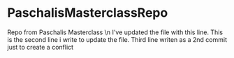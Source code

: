 # PaschalisMasterclassRepo
Repo from Paschalis Masterclass \n 
I've updated the file with this line.
This is the second line i write to update the file.
Third line writen as a 2nd commit just to create a conflict

